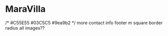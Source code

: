 # MaraVilla

/*
#C55E55
#03C5C5
#9ea9b2
*/
more contact info footer
m square
border radius all images??
